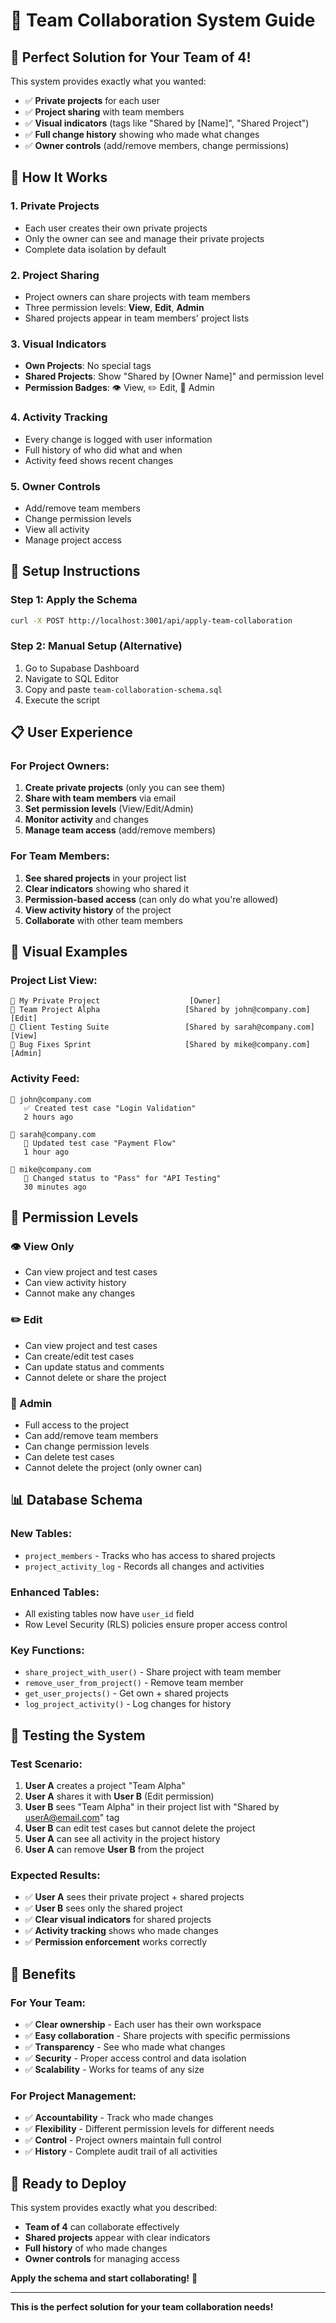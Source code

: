 # 👥 Team Collaboration System Guide

## 🎯 **Perfect Solution for Your Team of 4!**

This system provides exactly what you wanted:
- ✅ **Private projects** for each user
- ✅ **Project sharing** with team members
- ✅ **Visual indicators** (tags like "Shared by [Name]", "Shared Project")
- ✅ **Full change history** showing who made what changes
- ✅ **Owner controls** (add/remove members, change permissions)

## 🚀 **How It Works**

### **1. Private Projects**
- Each user creates their own private projects
- Only the owner can see and manage their private projects
- Complete data isolation by default

### **2. Project Sharing**
- Project owners can share projects with team members
- Three permission levels: **View**, **Edit**, **Admin**
- Shared projects appear in team members' project lists

### **3. Visual Indicators**
- **Own Projects**: No special tags
- **Shared Projects**: Show "Shared by [Owner Name]" and permission level
- **Permission Badges**: 👁️ View, ✏️ Edit, 👑 Admin

### **4. Activity Tracking**
- Every change is logged with user information
- Full history of who did what and when
- Activity feed shows recent changes

### **5. Owner Controls**
- Add/remove team members
- Change permission levels
- View all activity
- Manage project access

## 🔧 **Setup Instructions**

### **Step 1: Apply the Schema**
```bash
curl -X POST http://localhost:3001/api/apply-team-collaboration
```

### **Step 2: Manual Setup (Alternative)**
1. Go to Supabase Dashboard
2. Navigate to SQL Editor
3. Copy and paste `team-collaboration-schema.sql`
4. Execute the script

## 📋 **User Experience**

### **For Project Owners:**
1. **Create private projects** (only you can see them)
2. **Share with team members** via email
3. **Set permission levels** (View/Edit/Admin)
4. **Monitor activity** and changes
5. **Manage team access** (add/remove members)

### **For Team Members:**
1. **See shared projects** in your project list
2. **Clear indicators** showing who shared it
3. **Permission-based access** (can only do what you're allowed)
4. **View activity history** of the project
5. **Collaborate** with other team members

## 🎨 **Visual Examples**

### **Project List View:**
```
📁 My Private Project                    [Owner]
📁 Team Project Alpha                   [Shared by john@company.com] [Edit]
📁 Client Testing Suite                 [Shared by sarah@company.com] [View]
📁 Bug Fixes Sprint                     [Shared by mike@company.com] [Admin]
```

### **Activity Feed:**
```
👤 john@company.com
   ✅ Created test case "Login Validation"
   2 hours ago

👤 sarah@company.com  
   📝 Updated test case "Payment Flow"
   1 hour ago

👤 mike@company.com
   🔄 Changed status to "Pass" for "API Testing"
   30 minutes ago
```

## 🔐 **Permission Levels**

### **👁️ View Only**
- Can view project and test cases
- Can view activity history
- Cannot make any changes

### **✏️ Edit**
- Can view project and test cases
- Can create/edit test cases
- Can update status and comments
- Cannot delete or share the project

### **👑 Admin**
- Full access to the project
- Can add/remove team members
- Can change permission levels
- Can delete test cases
- Cannot delete the project (only owner can)

## 📊 **Database Schema**

### **New Tables:**
- `project_members` - Tracks who has access to shared projects
- `project_activity_log` - Records all changes and activities

### **Enhanced Tables:**
- All existing tables now have `user_id` field
- Row Level Security (RLS) policies ensure proper access control

### **Key Functions:**
- `share_project_with_user()` - Share project with team member
- `remove_user_from_project()` - Remove team member
- `get_user_projects()` - Get own + shared projects
- `log_project_activity()` - Log changes for history

## 🧪 **Testing the System**

### **Test Scenario:**
1. **User A** creates a project "Team Alpha"
2. **User A** shares it with **User B** (Edit permission)
3. **User B** sees "Team Alpha" in their project list with "Shared by userA@email.com" tag
4. **User B** can edit test cases but cannot delete the project
5. **User A** can see all activity in the project history
6. **User A** can remove **User B** from the project

### **Expected Results:**
- ✅ **User A** sees their private project + shared projects
- ✅ **User B** sees only the shared project
- ✅ **Clear visual indicators** for shared projects
- ✅ **Activity tracking** shows who made changes
- ✅ **Permission enforcement** works correctly

## 🎯 **Benefits**

### **For Your Team:**
- ✅ **Clear ownership** - Each user has their own workspace
- ✅ **Easy collaboration** - Share projects with specific permissions
- ✅ **Transparency** - See who made what changes
- ✅ **Security** - Proper access control and data isolation
- ✅ **Scalability** - Works for teams of any size

### **For Project Management:**
- ✅ **Accountability** - Track who made changes
- ✅ **Flexibility** - Different permission levels for different needs
- ✅ **Control** - Project owners maintain full control
- ✅ **History** - Complete audit trail of all activities

## 🚀 **Ready to Deploy**

This system provides exactly what you described:
- **Team of 4** can collaborate effectively
- **Shared projects** appear with clear indicators
- **Full history** of who made changes
- **Owner controls** for managing access

**Apply the schema and start collaborating!** 🎉

---

**This is the perfect solution for your team collaboration needs!** 